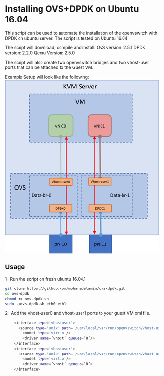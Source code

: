 # Installing OVS+DPDK on Ubuntu 16.04
This script can be used to automate the installation of the openvswitch with DPDK on ubuntu server.
The script is tested on Ubuntu 16.04

The script will download, compile and install:
OvS version:  2.5.1
DPDK version: 2.2.0
Qemu Version: 2.5.0

The script will also create two openvswitch bridges and two vhost-user ports that can be attached to the Guest VM.

Example Setup will look like the following:
![Example](https://raw.githubusercontent.com/mohanadelamin/ovs-dpdk/master/Setup.png)

## Usage

1- Run the script on fresh ubuntu 16.04.1
```bash
git clone https://github.com/mohanadelamin/ovs-dpdk.git
cd ovs-dpdk
chmod +x ovs-dpdk.sh
sudo ./ovs-dpdk.sh eth0 eth1
```

2- Add the vhost-user0 and vhost-user1 ports to your guest VM xml file.
```bash
    <interface type='vhostuser'>
      <source type='unix' path='/usr/local/var/run/openvswitch/vhost-user0' mode='client'/>
		<model type='virtio'/>
		<driver name=’vhost’ queues=’8’/>
    </interface>
    <interface type='vhostuser'>
      <source type='unix' path='/usr/local/var/run/openvswitch/vhost-user1' mode='client'/>
		<model type='virtio'/>
		<driver name=’vhost’ qeueus=’8’>
    </interface>
```